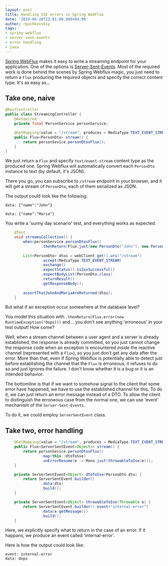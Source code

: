 ```yaml
---
layout: post
title: Handling SSE errors in Spring WebFlux
date: '2019-08-28T23:01:00.000+04:00'
author: rpuchkovskiy
tags:
- spring webflux
- server-sent-events
- error handling
- java
---
```


[Spring WebFlux](https://docs.spring.io/spring/docs/current/spring-framework-reference/web-reactive.html)
makes it easy to write a streaming endpoint for your application. One of the options is
[Server-Sent-Events](https://en.wikipedia.org/wiki/Server-sent_events). Most of the required work is done behind
the scenes by Spring Webflux magic, you just need to return a `Flux` producing the required objects and
specify the correct content type. It's as easy as...

## Take one, naive

```java
@RestController
public class StreamingController {
    @Autowired
    private final PersonService personService;

    @GetMapping(value = "/stream", produces = MediaType.TEXT_EVENT_STREAM_VALUE)
    public Flux<PersonDto> stream() {
        return personSevice.personDtosFlux();
    }
}
```

We just return a `Flux` and specify `text/event-stream` content type as the produced one. Spring Webflux will
automatically convert each `PersonDto` instance to text (by default, it's JSON).

There you go, you can subscribe to `/stream` endpoint in your browser, and it will get a stream of `PersonDto`,
each of them serialized as JSON.

The output could look like the following:

```
data: {"name":"John"}

data: {"name":"Maria"}
```

You write a 'sunny day scenario' test, and everything works as expected.

```java
    @Test
    void streamsCollection() {
        when(personService.personDtosFlux()
                .thenReturn(Flux.just(new PersonDto("John"), new PersonDto("Maria")));
    
        List<PersonDto> dtos = webClient.get().uri("/stream")
                .accept(MediaType.TEXT_EVENT_STREAM)
                .exchange()
                .expectStatus().is2xxSuccessful()
                .expectBodyList(PersonDto.class)
                .returnResult()
                .getResponseBody();
    
        assertThatJohnAndMariaAreReturned(dtos);
    }
```

But what if an exception occur somewhere at the database level?

You model this situation with `.thenReturn(Flux.error(new RuntimeException("Oops)))` and... you don't see anything
'erroneous' in your test output! How come?

Well, when a stream channel between a user agent and a server is already established, the response is already
committed, so you just cannot change the response code when an exception is encountered *inside* the reactive
channel (represented with a `Flux`), so you just don't get any data after the error.
More than that, even if Spring Webflux is potentially able to detect
just before establishing the channel that the `Flux` is erroneous, it refuses to do so and just ignores the failure.
I don't know whether it is a bug or it is an intended behavior.
 
The bottomline is that if we want to somehow signal to the client that some error have happened, we have to use
the established channel for this. To do it, we can just return an error message instead of a DTO. To allow the
client to distinguish the erroneous case from the normal one, we can use 'event' mechanism of the
`Server-Sent-Events`.
 
To do it, we could employ `ServerSentEvent` class.
 
## Take two, error handling
 
```java
    @GetMapping(value = "/stream", produces = MediaType.TEXT_EVENT_STREAM_VALUE)
    public Flux<ServerSentEvent<Object>> stream() {
        return personSevice.personDtosFlux()
                .map(this::dtoToSse)
                .onErrorResume(e -> Mono.just(throwableToSse(e)));
    }

    private ServerSentEvent<Object> dtoToSse(PersonDto dto) {
        return ServerSentEvent.builder()
                .data(dto)
                .build();
    }

    private ServerSentEvent<Object> throwableToSse(Throwable e) {
        return ServerSentEvent.builder().event("internal-error")
                .data(e.getMessage())
                .build();
    }
```

Here, we explicitly specify what to return in the case of an error. If it happans, we produce an event called
'internal-error'.

Here is how the output could look like:

```
event: internal-error
data: Oops
```